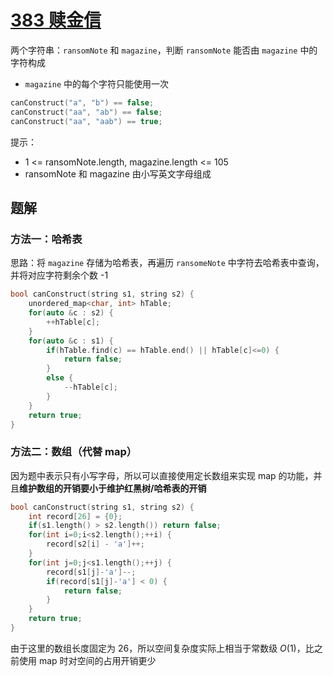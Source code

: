 
# [383 赎金信](https://leetcode.cn/problems/ransom-note/description/)

两个字符串：`ransomNote` 和 `magazine`，判断 `ransomNote` 能否由 `magazine` 中的字符构成

- `magazine` 中的每个字符只能使用一次

```cpp
canConstruct("a", "b") == false;
canConstruct("aa", "ab") == false;
canConstruct("aa", "aab") == true;
```

提示：
- 1 <= ransomNote.length, magazine.length <= 105
- ransomNote 和 magazine 由小写英文字母组成

## 题解

### 方法一：哈希表

思路：将 `magazine` 存储为哈希表，再遍历 `ransomeNote` 中字符去哈希表中查询，并将对应字符剩余个数 -1

```cpp
bool canConstruct(string s1, string s2) {
    unordered_map<char, int> hTable;
    for(auto &c : s2) {
        ++hTable[c];
    }
    for(auto &c : s1) {
        if(hTable.find(c) == hTable.end() || hTable[c]<=0) {
            return false;
        }
        else {
            --hTable[c];
        }
    }
    return true;
}
```

### 方法二：数组（代替 map）

因为题中表示只有小写字母，所以可以直接使用定长数组来实现 map 的功能，并且**维护数组的开销要小于维护红黑树/哈希表的开销**

```cpp
bool canConstruct(string s1, string s2) {
    int record[26] = {0};
    if(s1.length() > s2.length()) return false;
    for(int i=0;i<s2.length();++i) {
        record[s2[i] - 'a']++;
    }
    for(int j=0;j<s1.length();++j) {
        record[s1[j]-'a']--;
        if(record[s1[j]-'a'] < 0) {
            return false;
        }
    }
    return true;
}
```

由于这里的数组长度固定为 26，所以空间复杂度实际上相当于常数级 $O(1)$，比之前使用 map 时对空间的占用开销更少

